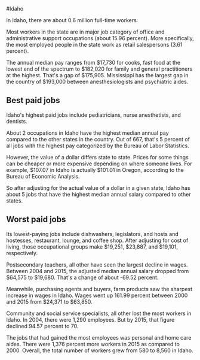 

#Idaho

In Idaho, there are about 0.6 million full-time workers.


Most workers in the state are in major job category of office and administrative support occupations (about 15.96 percent). More specifically, the most employed people in the state work as retail salespersons (3.61 percent).
               
The annual median pay ranges from $17,730 for cooks, fast food at the lowest end of the spectrum to  $182,020 for family and general practitioners at the highest. That's a gap of $175,905. Mississippi has the largest gap in the country of $193,000 between anesthesiologists and psychiatric aides.
               
## Best paid jobs
Idaho's highest paid jobs include pediatricians, nurse anesthetists, and dentists.
               
About 2 occupations in Idaho have the highest median annual pay compared to the other states in the country. Out of 667, that's 5 percent of all jobs with the highest pay categorized by the Bureau of Labor Statistics.
               
However, the value of a dollar differs state to state. Prices for some things can be cheaper or more expensive depending on where someone lives. For example, $107.07 in Idaho is actually $101.01 in Oregon, according to the Bureau of Economic Analysis.
               
So after adjusting for the actual value of a dollar in a given state, Idaho has about 5 jobs that have the highest median annual salary compared to other states.
               
## Worst paid jobs

Its lowest-paying jobs include dishwashers, legislators, and hosts and hostesses, restaurant, lounge, and coffee shop. After adjusting for cost of living, those occupational groups make $19,251,  $23,887, and  $19,101, respectively.
               
Postsecondary teachers, all other have seen the largest decline in wages. Between 2004 and 2015, the adjusted median annual salary dropped from $64,575 to $19,680. That's a change of about -69.52 percent.
               
Meanwhile, purchasing agents and buyers, farm products saw the sharpest increase in wages in Idaho. Wages went up 161.99 percent between 2000 and 2015 from $24,371 to $63,850.

Community and social service specialists, all other lost the most workers in Idaho. In 2004, there were 1,290 employees. But by 2015, that figure declined 94.57 percent to 70. 
               
The jobs that had gained the most employees was personal and home care aides. There were 1,376 percent more workers in 2015 as compared to 2000. Overall, the total number of workers grew from 580 to 8,560 in Idaho.
